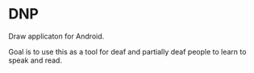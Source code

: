 DNP
===

Draw applicaton for Android.

Goal is to use this as a tool for deaf and partially deaf people to learn to speak and read.
